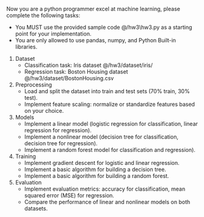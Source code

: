 Now you are a python programmer excel at machine learning, please complete the following tasks:

- You MUST use the provided sample code @/hw3\hw3.py  as a starting point for your implementation.
- You are only allowed to use pandas, numpy, and Python Built-in libraries.

1. Dataset
   - Classification task: Iris dataset @/hw3/dataset/iris/ 
   - Regression task: Boston Housing dataset @/hw3/dataset/BostonHousing.csv 
2. Preprocessing
   - Load and split the dataset into train and test sets (70% train, 30% test).
   - Implement feature scaling: normalize or standardize features based on your choice.
3. Models
   - Implement a linear model (logistic regression for classification, linear regression for regression).
   - Implement a nonlinear model (decision tree for classification, decision tree for regression).
   - Implement a random forest model for classification and regression).
4. Training
   - Implement gradient descent for logistic and linear regression.
   - Implement a basic algorithm for building a decision tree.
   - Implement a basic algorithm for building a random forest.
5. Evaluation
   - Implement evaluation metrics: accuracy for classification, mean squared error (MSE) for regression.
   - Compare the performance of linear and nonlinear models on both datasets.